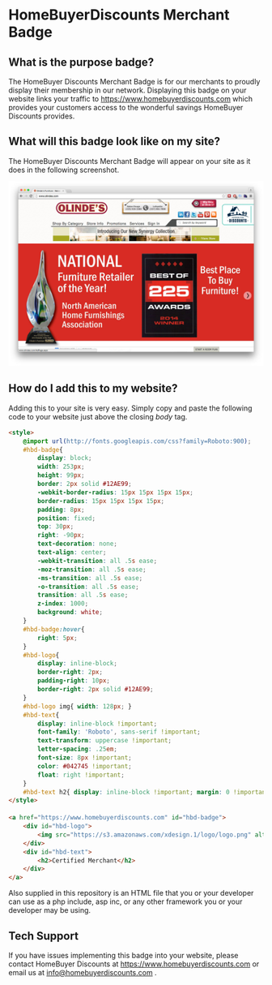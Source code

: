 # HomeBuyerDiscounts Merchant Badge

## What is the purpose badge?

The HomeBuyer Discounts Merchant Badge is for our merchants to proudly display their membership in our network. Displaying this badge on your website links your traffic to https://www.homebuyerdiscounts.com which provides your customers access to the wonderful savings HomeBuyer Discounts provides.

## What will this badge look like on my site?

The HomeBuyer Discounts Merchant Badge will appear on your site as it does in the following screenshot.

![HomeBuyer Discounts Screenshot](https://raw.githubusercontent.com/gibbyxdesign/HomeBuyerDiscounts/master/example-screenshot.jpg)

## How do I add this to my website?

Adding this to your site is very easy. Simply copy and paste the following code to your website just above the closing *body* tag.

```html
<style>
	@import url(http://fonts.googleapis.com/css?family=Roboto:900);
	#hbd-badge{
	    display: block;
	    width: 253px; 
	    height: 99px; 
		border: 2px solid #12AE99; 
		-webkit-border-radius: 15px 15px 15px 15px;
		border-radius: 15px 15px 15px 15px;
		padding: 8px;
		position: fixed;
		top: 30px;
		right: -90px;
		text-decoration: none;
		text-align: center;
		-webkit-transition: all .5s ease;
		-moz-transition: all .5s ease;
		-ms-transition: all .5s ease;
		-o-transition: all .5s ease;
		transition: all .5s ease;
		z-index: 1000;
		background: white;
	}
	#hbd-badge:hover{
	    right: 5px;
	}
	#hbd-logo{
	    display: inline-block;
	    border-right: 2px;
	    padding-right: 10px;
	    border-right: 2px solid #12AE99;
	}
	#hbd-logo img{ width: 128px; }
	#hbd-text{
		display: inline-block !important; 
		font-family: 'Roboto', sans-serif !important;
		text-transform: uppercase !important;
		letter-spacing: .25em;
		font-size: 8px !important;
		color: #042745 !important;
		float: right !important;
	}
	#hbd-text h2{ display: inline-block !important; margin: 0 !important; width: 77px !important; }
</style>

<a href="https://www.homebuyerdiscounts.com" id="hbd-badge">
	<div id="hbd-logo">
		<img src="https://s3.amazonaws.com/xdesign.1/logo/logo.png" alt="HomeBuyer Discounts">
	</div>
	<div id="hbd-text">
		<h2>Certified Merchant</h2>
	</div>
</a>
```

Also supplied in this repository is an HTML file that you or your developer can use as a php include, asp inc, or any other framework you or your developer may be using.

## Tech Support

If you have issues implementing this badge into your website, please contact HomeBuyer Discounts at https://www.homebuyerdiscounts.com or email us at [info@homebuyerdiscounts.com](mailto:info@homebuyerdiscounts.com) .
